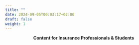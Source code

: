 ```yaml
---
title: ""
date: 2024-09-05T00:03:17+02:00
draft: false 
weight: 1
--- 
```


<div style="text-align: center;">

**Content for Insurance Professionals & Students**

</div>


<!-- At the heart of insurance lies a noble purpose: to protect what matters most to people. While new tools and technologies enhance our capabilities, they're simply means to an end. Our true value comes from our expertise, empathy, and commitment to our customers. As we navigate industry changes, let's remember that our greatest asset is our ability to understand and respond to human needs. Whether we're using advanced analytics or time-honored practices, our goal remains the same: to provide security, peace of mind, and support when it's needed most. In this evolving landscape, it's our unwavering dedication to serving others that truly sets us apart and drives our industry forward.
 -->
